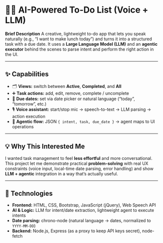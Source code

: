 # 🤖📝 AI-Powered To-Do List (Voice + LLM)

**Brief Description**
A creative, lightweight to-do app that lets you speak naturally (e.g., “I want to make lunch today”) and turns it into a structured task with a due date. It uses a **Large Language Model (LLM)** and an **agentic executor** behind the scenes to parse intent and perform the right action in the UI.

---

## ✨ Capabilities
- 🗂 **Views:** switch between **Active**, **Completed**, and **All**
- ➕ **Task actions:** add, edit, remove, complete / uncomplete
- 📅 **Due dates:** set via date picker or natural language (“today”, “tomorrow”, etc.)
- 🎙 **Voice assistant:** start/stop mic → speech-to-text → LLM parsing → action execution
- 🧠 **Agentic flow:** JSON `{ intent, task, due_date }` → agent maps to UI operations

---

## 💡 Why This Interested Me
I wanted task management to feel **less effortful** and more conversational. This project let me demonstrate practical **problem-solving** with real UX constraints (voice input, local-time date parsing, error handling) and show **LLM + agentic** integration in a way that’s actually useful.

---

## 🧰 Technologies
- **Frontend:** HTML, CSS, Bootstrap, JavaScript (jQuery), Web Speech API
- **AI & Logic:** LLM for intent/date extraction, lightweight agent to execute intents
- **Date parsing:** chrono-node (natural language → dates, normalized to `YYYY-MM-DD`)
- **Backend:** Node.js, Express (as a proxy to keep API keys secret), node-fetch



